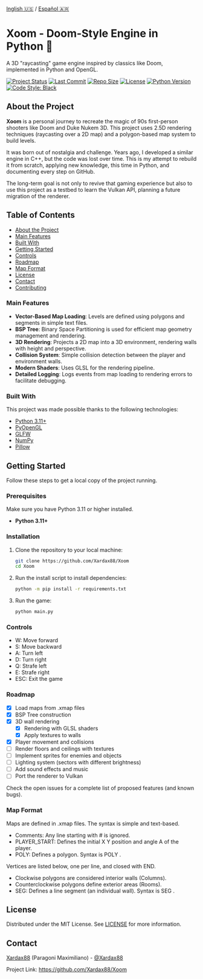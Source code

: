 [Inglish 🇺🇸](README) /
[Español 🇦🇷](README_ES)
# Xoom - Doom-Style Engine in Python 🐍

A 3D "raycasting" game engine inspired by classics like Doom, implemented in Python and OpenGL.

[![Project Status](https://img.shields.io/badge/status-in%20development-indigo)](https://github.com/Xardax88/Xoom)
[![Last Commit](https://img.shields.io/github/last-commit/Xardax88/Xoom)](https://github.com/Xardax88/Xoom/commits/main)
[![Repo Size](https://img.shields.io/github/repo-size/Xardax88/Xoom)](https://github.com/Xardax88/Xoom)
[![License](https://img.shields.io/github/license/Xardax88/Xoom)](LICENSE)
[![Python Version](https://img.shields.io/badge/Python-3.11%2B-blue?logo=python&logoColor=white)](https://www.python.org/)
[![Code Style: Black](https://img.shields.io/badge/code%20style-black-000000.svg)](https://github.com/psf/black)

<!-- **Add here a screenshot or GIF of the project in action** -->
<!-- ![Xoom Demo GIF](URL_OF_GIF_HERE) -->

## About the Project

**Xoom** is a personal journey to recreate the magic of 90s first-person shooters like Doom and Duke Nukem 3D.
This project uses 2.5D rendering techniques (raycasting over a 2D map) and a polygon-based map system to build levels.

It was born out of nostalgia and challenge. Years ago, I developed a similar engine in C++, but the code was lost over time.
This is my attempt to rebuild it from scratch, applying new knowledge, this time in Python, and documenting every step on GitHub.

The long-term goal is not only to revive that gaming experience but also to use this project as a testbed to learn the Vulkan API, planning a future migration of the renderer.

## Table of Contents
- [About the Project](#about-the-project)
- [Main Features](#main-features)
- [Built With](#built-with)
- [Getting Started](#getting-started)
- [Controls](#controls)
- [Roadmap](#roadmap)
- [Map Format](#map-format)
- [License](#license)
- [Contact](#contact)
- [Contributing](#contributing)

### Main Features

-   **Vector-Based Map Loading**: Levels are defined using polygons and segments in simple text files.
-   **BSP Tree**: Binary Space Partitioning is used for efficient map geometry management and rendering.
-   **3D Rendering**: Projects a 2D map into a 3D environment, rendering walls with height and perspective.
-   **Collision System**: Simple collision detection between the player and environment walls.
-   **Modern Shaders**: Uses GLSL for the rendering pipeline.
-   **Detailed Logging**: Logs events from map loading to rendering errors to facilitate debugging.

### Built With

This project was made possible thanks to the following technologies:

-   [Python 3.11+](https://www.python.org/)
-   [PyOpenGL](https://mcfletch.github.io/pyopengl/)
-   [GLFW](https://www.glfw.org/)
-   [NumPy](https://numpy.org/)
-   [Pillow](https://python-pillow.github.io/)

## Getting Started

Follow these steps to get a local copy of the project running.

### Prerequisites

Make sure you have Python 3.11 or higher installed.

-   **Python 3.11+**

### Installation

1.  Clone the repository to your local machine:
    ```bash
    git clone https://github.com/Xardax88/Xoom
    cd Xoom
    ```

2. Run the install script to install dependencies:
    ```bash
    python -m pip install -r requirements.txt
    ```

3. Run the game:
    ```bash
    python main.py
    ```

### Controls

- W: Move forward
- S: Move backward
- A: Turn left
- D: Turn right
- Q: Strafe left
- E: Strafe right
- ESC: Exit the game

### Roadmap

- [x] Load maps from .xmap files
- [x] BSP Tree construction
- [x] 3D wall rendering
  - [x] Rendering with GLSL shaders
  - [x] Apply textures to walls
- [x] Player movement and collisions
- [ ] Render floors and ceilings with textures
- [ ] Implement sprites for enemies and objects
- [ ] Lighting system (sectors with different brightness)
- [ ] Add sound effects and music
- [ ] Port the renderer to Vulkan

Check the open issues for a complete list of proposed features (and known bugs).

### Map Format

Maps are defined in .xmap files. The syntax is simple and text-based.
- Comments: Any line starting with # is ignored.
- PLAYER_START: Defines the initial X Y position and angle A of the player.
- POLY: Defines a polygon. Syntax is POLY <name> <texture> <height>.

Vertices are listed below, one per line, and closed with END.
- Clockwise polygons are considered interior walls (Columns).
- Counterclockwise polygons define exterior areas (Rooms).
- SEG: Defines a line segment (an individual wall). Syntax is SEG <name> <texture> <height>.

## License

Distributed under the MIT License. See [LICENSE](LICENSE) for more information.

## Contact
[Xardax88](https://github.com/Xardax88) (Paragoni Maximiliano) - [@Xardax88](https://twitter.com/Xardax88)

Project Link: https://github.com/Xardax88/Xoom